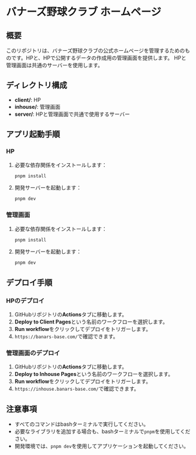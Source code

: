 # バナーズ野球クラブ ホームページ

## 概要
このリポジトリは、バナーズ野球クラブの公式ホームページを管理するためのものです。HPと、HPで公開するデータの作成用の管理画面を提供します。
HPと管理画面は共通のサーバーを使用します。

## ディレクトリ構成
- **client/**: HP
- **inhouse/**: 管理画面
- **server/**: HPと管理画面で共通で使用するサーバー

## アプリ起動手順

### HP
1. 必要な依存関係をインストールします：
   ```bash
   pnpm install
   ```
2. 開発サーバーを起動します：
   ```bash
   pnpm dev
   ```

### 管理画面
1. 必要な依存関係をインストールします：
   ```bash
   pnpm install
   ```
2. 開発サーバーを起動します：
   ```bash
   pnpm dev
   ```


## デプロイ手順

### HPのデプロイ
1. GitHubリポジトリの**Actions**タブに移動します。
2. **Deploy to Client Pages**という名前のワークフローを選択します。
3. **Run workflow**をクリックしてデプロイをトリガーします。
4. `https://banars-base.com/`で確認できます。

### 管理画面のデプロイ
1. GitHubリポジトリの**Actions**タブに移動します。
2. **Deploy to Inhouse Pages**という名前のワークフローを選択します。
3. **Run workflow**をクリックしてデプロイをトリガーします。
4. `https://inhouse.banars-base.com/`で確認できます。

## 注意事項
- すべてのコマンドはbashターミナルで実行してください。
- 必要なライブラリを追加する場合も、bashターミナルで`pnpm`を使用してください。
- 開発環境では、`pnpm dev`を使用してアプリケーションを起動してください。